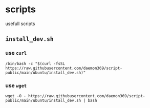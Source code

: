 # scripts
usefull scripts

## `install_dev.sh`

### use `curl`

    /bin/bash -c "$(curl -fsSL https://raw.githubusercontent.com/daemon369/script-public/main/ubuntu/install_dev.sh)"

### use `wget`

    wget -O - https://raw.githubusercontent.com/daemon369/script-public/main/ubuntu/install_dev.sh | bash
